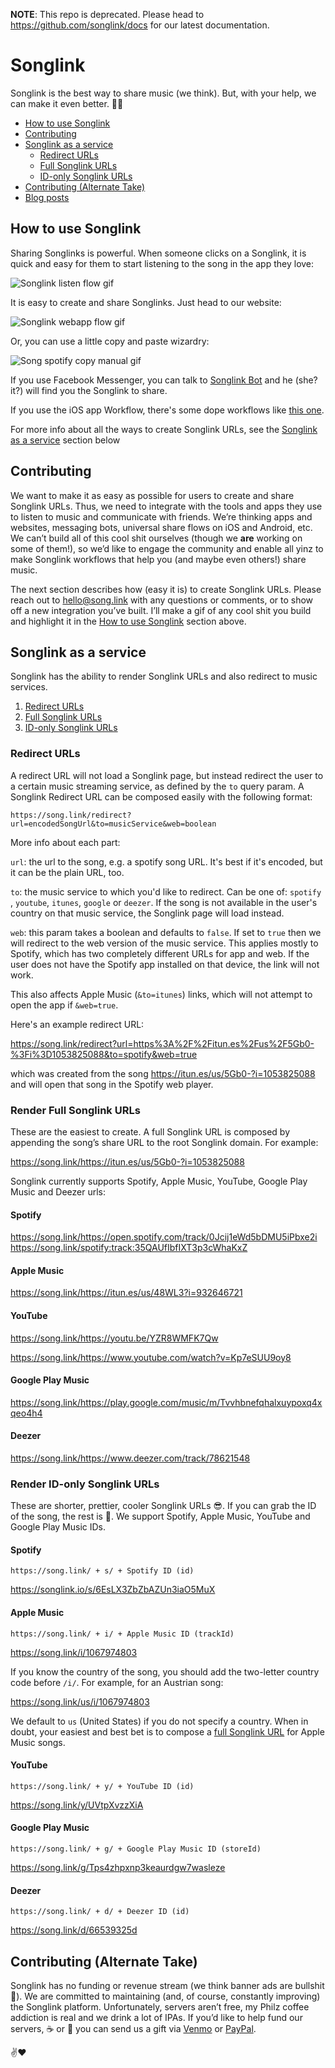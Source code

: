 **NOTE**: This repo is deprecated. Please head to https://github.com/songlink/docs for our latest documentation.

# Songlink
Songlink is the best way to share music (we think). But, with your help, we can make it even better. 🙏🏼

* [How to use Songlink](#how-to-use-songlink)
* [Contributing](#contributing)
* [Songlink as a service](#songlink-as-a-service)
  * [Redirect URLs](#redirect-urls)
  * [Full Songlink URLs](#full-songlink-urls)
  * [ID-only Songlink URLs](#id-only-songlink-urls)
* [Contributing (Alternate Take)](#contributing-alternate-take)
* [Blog posts](https://github.com/kweiberth/songlink/tree/master/blog)

## How to use Songlink
Sharing Songlinks is powerful. When someone clicks on a Songlink, it is quick and easy for them to start listening to the song in the app they love:

![Songlink listen flow gif](https://s3-us-west-1.amazonaws.com/songlinkio/songlink_listen.gif)

It is easy to create and share Songlinks. Just head to our website:

![Songlink webapp flow gif](https://s3-us-west-1.amazonaws.com/songlinkio/songlink_webapp.gif)

Or, you can use a little copy and paste wizardry:

![Song spotify copy manual gif](https://s3-us-west-1.amazonaws.com/songlinkio/songlink_spotify_copy_manual.gif)

If you use Facebook Messenger, you can talk to [Songlink Bot](https://www.messenger.com/t/songlinkbot/) and he (she? it?) will find you the Songlink to share.

If you use the iOS app Workflow, there's some dope workflows like [this one](https://workflow.is/workflows/561b08115edf48d1b205dbf422ca426c).

For more info about all the ways to create Songlink URLs, see the [Songlink as a service](#songlink-as-a-service) section below

## Contributing
We want to make it as easy as possible for users to create and share Songlink URLs. Thus, we need to integrate with the tools and apps they use to listen to music and communicate with friends. We’re thinking apps and websites, messaging bots, universal share flows on iOS and Android, etc. We can’t build all of this cool shit ourselves (though we **are** working on some of them!), so we’d like to engage the community and enable all yinz to make Songlink workflows that help you (and maybe even others!) share music.

The next section describes how (easy it is) to create Songlink URLs. Please reach out to hello@song.link with any questions or comments, or to show off a new integration you’ve built. I’ll make a gif of any cool shit you build and highlight it in the [How to use Songlink](#how-to-use-songlink) section above.

## Songlink as a service
Songlink has the ability to render Songlink URLs and also redirect to music services.

1. [Redirect URLs](#redirect-urls)
2. [Full Songlink URLs](#render-full-songlink-urls)
3. [ID-only Songlink URLs](#render-id-only-songlink-urls)

### Redirect URLs

A redirect URL will not load a Songlink page, but instead redirect the user to a certain music streaming service, as defined by the `to` query param. A Songlink Redirect URL can be composed easily with the following format:

```
https://song.link/redirect?url=encodedSongUrl&to=musicService&web=boolean 
```

More info about each part:

`url`: the url to the song, e.g. a spotify song URL. It's best if it's encoded, but it can be the plain URL, too.

`to`: the music service to which you'd like to redirect. Can be one of: `spotify` , `youtube`, `itunes`, `google` or `deezer`. If the song is not available in the user's country on that music service, the Songlink page will load instead.

`web`: this param takes a boolean and defaults to `false`. If set to `true` then we will redirect to the web version of the music service. This applies mostly to Spotify, which has two completely different URLs for app and web. If the user does not have the Spotify app installed on that device, the link will not work.

This also affects Apple Music (`&to=itunes`) links, which will not attempt to open the app if `&web=true`.

Here's an example redirect URL:

https://song.link/redirect?url=https%3A%2F%2Fitun.es%2Fus%2F5Gb0-%3Fi%3D1053825088&to=spotify&web=true

which was created from the song https://itun.es/us/5Gb0-?i=1053825088 and will open that song in the Spotify web player.

### Render Full Songlink URLs

These are the easiest to create. A full Songlink URL is composed by appending the song’s share URL to the root Songlink domain. For example:

https://song.link/https://itun.es/us/5Gb0-?i=1053825088

Songlink currently supports Spotify, Apple Music, YouTube, Google Play Music and Deezer urls:

#### Spotify

https://song.link/https://open.spotify.com/track/0Jcij1eWd5bDMU5iPbxe2i
https://song.link/spotify:track:35QAUfIbfIXT3p3cWhaKxZ

#### Apple Music

https://song.link/https://itun.es/us/48WL3?i=932646721

#### YouTube

https://song.link/https://youtu.be/YZR8WMFK7Qw

https://song.link/https://www.youtube.com/watch?v=Kp7eSUU9oy8

#### Google Play Music

https://song.link/https://play.google.com/music/m/Tvvhbnefqhalxuypoxq4xqeo4h4

#### Deezer

https://song.link/https://www.deezer.com/track/78621548

### Render ID-only Songlink URLs

These are shorter, prettier, cooler Songlink URLs 😎. If you can grab the ID of the song, the rest is 🍰. We support Spotify, Apple Music, YouTube and Google Play Music IDs.

#### Spotify

`https://song.link/ + s/ + Spotify ID (id)`

https://songlink.io/s/6EsLX3ZbZbAZUn3iaO5MuX

#### Apple Music

`https://song.link/ + i/ + Apple Music ID (trackId)`

https://song.link/i/1067974803

If you know the country of the song, you should add the two-letter country code before `/i/`. For example, for an Austrian song:

https://song.link/us/i/1067974803

We default to `us` (United States) if you do not specify a country. When in doubt, your easiest and best bet is to compose a [full Songlink URL](#full-songlink-urls) for Apple Music songs.

#### YouTube

`https://song.link/ + y/ + YouTube ID (id)`

https://song.link/y/UVtpXvzzXiA

#### Google Play Music

`https://song.link/ + g/ + Google Play Music ID (storeId)`

https://song.link/g/Tps4zhpxnp3keaurdgw7wasleze

#### Deezer

`https://song.link/ + d/ + Deezer ID (id)`

https://song.link/d/66539325d

## Contributing (Alternate Take)
Songlink has no funding or revenue stream (we think banner ads are bullshit 🤑). We are committed to maintaining (and, of course, constantly improving) the Songlink platform. Unfortunately, servers aren’t free, my Philz coffee addiction is real and we drink a lot of IPAs. If you’d like to help fund our servers, ☕ or 🍺 you can send us a gift via [Venmo](https://venmo.com/songlink) or [PayPal](https://paypal.me/songlink).

✌️❤️
